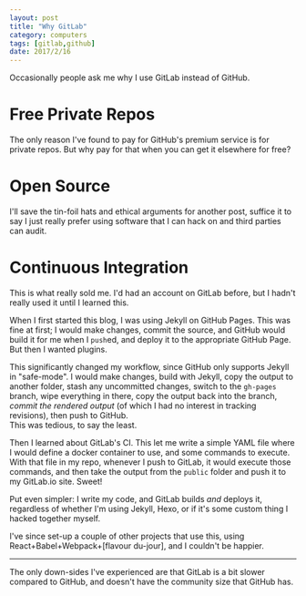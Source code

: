 ```yaml
---
layout: post
title: "Why GitLab"
category: computers
tags: [gitlab,github]
date: 2017/2/16
---
```


Occasionally people ask me why I use GitLab instead of GitHub.

# Free Private Repos

The only reason I've found to pay for GitHub's premium service is for private repos. But why pay for that when you can get it elsewhere for free?

# Open Source

I'll save the tin-foil hats and ethical arguments for another post, suffice it to say I just really prefer using software that I can hack on and third parties can audit.

# Continuous Integration

This is what really sold me. I'd had an account on GitLab before, but I hadn't really used it until I learned this.

When I first started this blog, I was using Jekyll on GitHub Pages. This was fine at first; I would make changes, commit the source, and GitHub would build it for me when I `push`ed, and deploy it to the appropriate GitHub Page. But then I wanted plugins.

This significantly changed my workflow, since GitHub only supports Jekyll in "safe-mode". I would make changes, build with Jekyll, copy the output to another folder, stash any uncommitted changes, switch to the `gh-pages` branch, wipe everything in there, copy the output back into the branch, *commit the rendered output* (of which I had no interest in tracking revisions), then push to GitHub.  
This was tedious, to say the least.

Then I learned about GitLab's CI. This let me write a simple YAML file where I would define a docker container to use, and some commands to execute. With that file in my repo, whenever I push to GitLab, it would execute those commands, and then take the output from the `public` folder and push it to my GitLab.io site. Sweet!

Put even simpler: I write my code, and GitLab builds *and* deploys it, regardless of whether I'm using Jekyll, Hexo, or if it's some custom thing I hacked together myself.

I've since set-up a couple of other projects that use this, using React+Babel+Webpack+[flavour du-jour], and I couldn't be happier.

---

The only down-sides I've experienced are that GitLab is a bit slower compared to GitHub, and doesn't have the community size that GitHub has.
